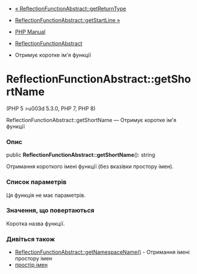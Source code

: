 - [«
ReflectionFunctionAbstract::getReturnType](reflectionfunctionabstract.getreturntype.md)
- [ReflectionFunctionAbstract::getStartLine
»](reflectionfunctionabstract.getstartline.md)

- [PHP Manual](index.md)
- [ReflectionFunctionAbstract](class.reflectionfunctionabstract.md)
- Отримує коротке ім'я функції

# ReflectionFunctionAbstract::getShortName

(PHP 5 \>u003d 5.3.0, PHP 7, PHP 8)

ReflectionFunctionAbstract::getShortName — Отримує коротке ім'я функції

### Опис

public **ReflectionFunctionAbstract::getShortName**(): string

Отримання короткого імені функції (без вказівки простору імен).

### Список параметрів

Ця функція не має параметрів.

### Значення, що повертаються

Коротка назва функції.

### Дивіться також

- [ReflectionFunctionAbstract::getNamespaceName()](reflectionfunctionabstract.getnamespacename.md) -
Отримання імені простору імен
- [простір імен](language.namespaces.md)
